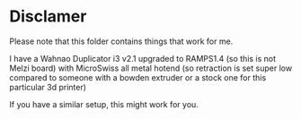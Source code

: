 # Disclamer

Please note that this folder contains things that work for me.

I have a Wahnao Duplicator i3 v2.1 upgraded to RAMPS1.4 (so this is not Melzi board)
with MicroSwiss all metal hotend (so retraction is set super low compared
to someone with a bowden extruder or a stock one for this particular 3d printer)

If you have a similar setup, this might work for you.
